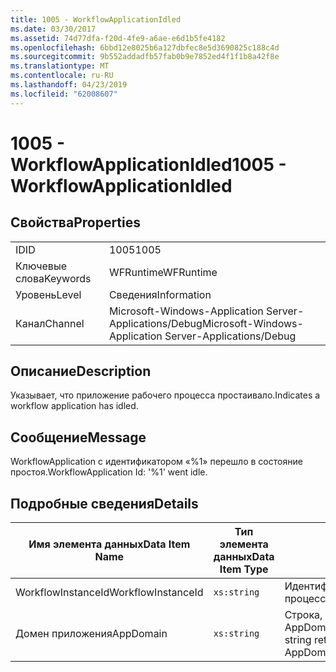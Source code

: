 ```yaml
---
title: 1005 - WorkflowApplicationIdled
ms.date: 03/30/2017
ms.assetid: 74d77dfa-f20d-4fe9-a6ae-e6d1b5fe4182
ms.openlocfilehash: 6bbd12e8025b6a127dbfec8e5d3690825c188c4d
ms.sourcegitcommit: 9b552addadfb57fab0b9e7852ed4f1f1b8a42f8e
ms.translationtype: MT
ms.contentlocale: ru-RU
ms.lasthandoff: 04/23/2019
ms.locfileid: "62008607"
---
```

# <a name="1005---workflowapplicationidled"></a><span data-ttu-id="e1905-102">1005 - WorkflowApplicationIdled</span><span class="sxs-lookup"><span data-stu-id="e1905-102">1005 - WorkflowApplicationIdled</span></span>
## <a name="properties"></a><span data-ttu-id="e1905-103">Свойства</span><span class="sxs-lookup"><span data-stu-id="e1905-103">Properties</span></span>  
  
|||  
|-|-|  
|<span data-ttu-id="e1905-104">ID</span><span class="sxs-lookup"><span data-stu-id="e1905-104">ID</span></span>|<span data-ttu-id="e1905-105">1005</span><span class="sxs-lookup"><span data-stu-id="e1905-105">1005</span></span>|  
|<span data-ttu-id="e1905-106">Ключевые слова</span><span class="sxs-lookup"><span data-stu-id="e1905-106">Keywords</span></span>|<span data-ttu-id="e1905-107">WFRuntime</span><span class="sxs-lookup"><span data-stu-id="e1905-107">WFRuntime</span></span>|  
|<span data-ttu-id="e1905-108">Уровень</span><span class="sxs-lookup"><span data-stu-id="e1905-108">Level</span></span>|<span data-ttu-id="e1905-109">Сведения</span><span class="sxs-lookup"><span data-stu-id="e1905-109">Information</span></span>|  
|<span data-ttu-id="e1905-110">Канал</span><span class="sxs-lookup"><span data-stu-id="e1905-110">Channel</span></span>|<span data-ttu-id="e1905-111">Microsoft-Windows-Application Server-Applications/Debug</span><span class="sxs-lookup"><span data-stu-id="e1905-111">Microsoft-Windows-Application Server-Applications/Debug</span></span>|  
  
## <a name="description"></a><span data-ttu-id="e1905-112">Описание</span><span class="sxs-lookup"><span data-stu-id="e1905-112">Description</span></span>  
 <span data-ttu-id="e1905-113">Указывает, что приложение рабочего процесса простаивало.</span><span class="sxs-lookup"><span data-stu-id="e1905-113">Indicates a workflow application has idled.</span></span>  
  
## <a name="message"></a><span data-ttu-id="e1905-114">Сообщение</span><span class="sxs-lookup"><span data-stu-id="e1905-114">Message</span></span>  
 <span data-ttu-id="e1905-115">WorkflowApplication с идентификатором «%1» перешло в состояние простоя.</span><span class="sxs-lookup"><span data-stu-id="e1905-115">WorkflowApplication Id: '%1' went idle.</span></span>  
  
## <a name="details"></a><span data-ttu-id="e1905-116">Подробные сведения</span><span class="sxs-lookup"><span data-stu-id="e1905-116">Details</span></span>  
  
|<span data-ttu-id="e1905-117">Имя элемента данных</span><span class="sxs-lookup"><span data-stu-id="e1905-117">Data Item Name</span></span>|<span data-ttu-id="e1905-118">Тип элемента данных</span><span class="sxs-lookup"><span data-stu-id="e1905-118">Data Item Type</span></span>|<span data-ttu-id="e1905-119">Описание</span><span class="sxs-lookup"><span data-stu-id="e1905-119">Description</span></span>|  
|--------------------|--------------------|-----------------|  
|<span data-ttu-id="e1905-120">WorkflowInstanceId</span><span class="sxs-lookup"><span data-stu-id="e1905-120">WorkflowInstanceId</span></span>|`xs:string`|<span data-ttu-id="e1905-121">Идентификатор приложения рабочего процесса</span><span class="sxs-lookup"><span data-stu-id="e1905-121">The workflow application id</span></span>|  
|<span data-ttu-id="e1905-122">Домен приложения</span><span class="sxs-lookup"><span data-stu-id="e1905-122">AppDomain</span></span>|`xs:string`|<span data-ttu-id="e1905-123">Строка, возвращаемая AppDomain.CurrentDomain.FriendlyName.</span><span class="sxs-lookup"><span data-stu-id="e1905-123">The string returned by AppDomain.CurrentDomain.FriendlyName.</span></span>|
